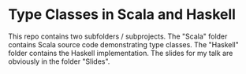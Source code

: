 # Type Classes in Scala and Haskell

This repo contains two subfolders / subprojects.
The "Scala" folder contains Scala source code demonstrating type classes. 
The "Haskell" folder contains the Haskell implementation.
The slides for my talk are obviously in the folder "Slides".

